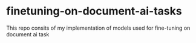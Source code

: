# finetuning-on-document-ai-tasks
This repo consits of my implementation of models used for fine-tuning on document ai task
